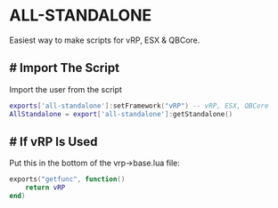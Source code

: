 # ALL-STANDALONE
Easiest way to make scripts for vRP, ESX & QBCore.

## # Import The Script
Import the user from the script
```lua
exports['all-standalone']:setFramework("vRP") -- vRP, ESX, QBCore
AllStandalone = export['all-standalone']:getStandalone()
```

## # If vRP Is Used
Put this in the bottom of the vrp->base.lua file:
```lua
exports("getfunc", function()
    return vRP
end)
```